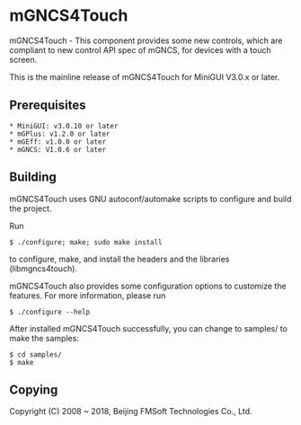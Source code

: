 # mGNCS4Touch

mGNCS4Touch - This component provides some new controls, which are compliant
to new control API spec of mGNCS, for devices with a touch screen.

This is the mainline release of mGNCS4Touch for MiniGUI V3.0.x or later.

## Prerequisites

    * MiniGUI: v3.0.10 or later
    * mGPlus: v1.2.0 or later
    * mGEff: v1.0.0 or later
    * mGNCS: V1.0.6 or later

## Building

mGNCS4Touch uses GNU autoconf/automake scripts to configure and build the project.

Run

    $ ./configure; make; sudo make install

to configure, make, and install the headers and the libraries (libmgncs4touch).

mGNCS4Touch also provides some configuration options to customize the features.
For more information, please run

    $ ./configure --help

After installed mGNCS4Touch successfully, you can change to samples/ to make
the samples:

    $ cd samples/
    $ make

## Copying

Copyright (C) 2008 ~ 2018, Beijing FMSoft Technologies Co., Ltd.


